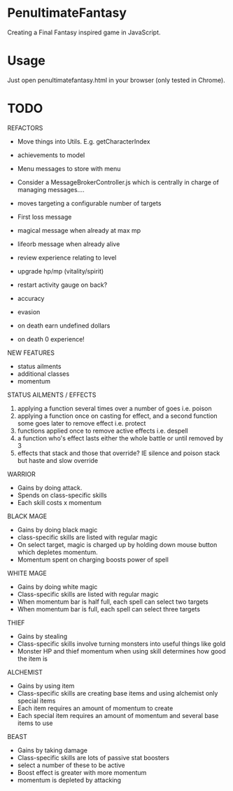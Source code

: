 PenultimateFantasy
==================

Creating a Final Fantasy inspired game in JavaScript.

Usage
=====

Just open penultimatefantasy.html in your browser (only tested in Chrome).

TODO
=====

REFACTORS

- Move things into Utils. E.g. getCharacterIndex
- achievements to model
- Menu messages to store with menu
- Consider a MessageBrokerController.js which is centrally in charge of managing messages….
- moves targeting a configurable number of targets
- First loss message
- magical message when already at max mp
- lifeorb message when already alive

- review experience relating to level
- upgrade hp/mp (vitality/spirit)
- restart activity gauge on back?
- accuracy
- evasion
- on death earn undefined dollars
- on death 0 experience!

NEW FEATURES

- status ailments
- additional classes
- momentum

STATUS AILMENTS / EFFECTS

1. applying a function several times over a number of goes i.e. poison
2. applying a function once on casting for effect, and a second function some goes later to remove effect i.e. protect
3. functions applied once to remove active effects i.e. despell
4. a function who's effect lasts either the whole battle or until removed by 3
5. effects that stack and those that override? IE silence and poison stack but haste and slow override


WARRIOR

- Gains by doing attack.
- Spends on class-specific skills
- Each skill costs x momentum

BLACK MAGE

- Gains by doing black magic
- class-specific skills are listed with regular magic
- On select target, magic is charged up by holding down mouse button which depletes momentum.
- Momentum spent on charging boosts power of spell

WHITE MAGE

- Gains by doing white magic
- Class-specific skills are listed with regular magic
- When momentum bar is half full, each spell can select two targets
- When momentum bar is full, each spell can select three targets

THIEF

- Gains by stealing
- Class-specific skills involve turning monsters into useful things like gold
- Monster HP and thief momentum when using skill determines how good the item is

ALCHEMIST

- Gains by using item
- Class-specific skills are creating base items and using alchemist only special items
- Each item requires an amount of momentum to create
- Each special item requires an amount of momentum and several base items to use

BEAST

- Gains by taking damage
- Class-specific skills are lots of passive stat boosters
- select a number of these to be active
- Boost effect is greater with more momentum
- momentum is depleted by attacking

